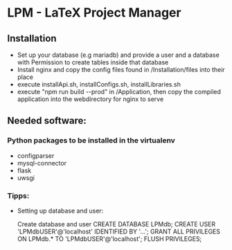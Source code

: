 # LPM - LaTeX Project Manager

## Installation

 - Set up your database (e.g mariadb) and provide a user and a database with Permission to create tables inside that database
 - Install nginx and copy the config files found in /Installation/files into their place
 - execute installApi.sh, installConfigs.sh, installLibraries.sh
 - execute "npm run build --prod" in /Application, then copy the compiled application into the webdirectory for nginx to serve

## Needed software:

### Python packages to be installed in the virtualenv
 - configparser
 - mysql-connector
 - flask
 - uwsgi

 ### Tipps:

 - Setting up database and user:
    
    Create database and user
    CREATE DATABASE LPMdb;
    CREATE USER 'LPMdbUSER'@'localhost' IDENTIFIED BY '...';
    GRANT ALL PRIVILEGES ON LPMdb.* TO 'LPMdbUSER'@'localhost';
    FLUSH PRIVILEGES;
